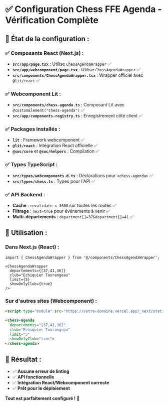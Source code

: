 # ✅ Configuration Chess FFE Agenda - Vérification Complète

## 🎯 **État de la configuration :**

### ✅ **Composants React (Next.js) :**
- **`src/app/page.tsx`** : Utilise `ChessAgendaWrapper` ✅
- **`src/app/webcomponent/page.tsx`** : Utilise `ChessAgendaWrapper` ✅
- **`src/components/ChessAgendaWrapper.tsx`** : Wrapper officiel avec `@lit/react` ✅

### ✅ **Webcomponent Lit :**
- **`src/components/chess-agenda.ts`** : Composant Lit avec `@customElement("chess-agenda")` ✅
- **`src/app/components-registry.ts`** : Enregistrement côté client ✅

### ✅ **Packages installés :**
- **`lit`** : Framework webcomponent ✅
- **`@lit/react`** : Intégration React officielle ✅
- **`@swc/core`** et **`@swc/helpers`** : Compilation ✅

### ✅ **Types TypeScript :**
- **`src/types/webcomponents.d.ts`** : Déclarations pour `<chess-agenda>` ✅
- **`src/types/chess.ts`** : Types pour l'API ✅

### ✅ **API Backend :**
- **Cache** : `revalidate = 3600` sur toutes les routes ✅
- **Filtrage** : `next=true` pour événements à venir ✅
- **Multi-départements** : `department[]=37&department[]=41` ✅

## 🚀 **Utilisation :**

### **Dans Next.js (React) :**
```tsx
import { ChessAgendaWrapper } from '@/components/ChessAgendaWrapper';

<ChessAgendaWrapper 
  departements={[37,41,36]} 
  club="Echiquier Tourangeau"
  limit={5}
  showOnlyClub={true}
/>
```

### **Sur d'autres sites (Webcomponent) :**
```html
<script type="module" src="https://votre-domaine.vercel.app/_next/static/chunks/src_components_chess-agenda_ts.js"></script>

<chess-agenda 
  departements="[37,41,36]" 
  club="Echiquier Tourangeau"
  limit="5"
  showOnlyClub="true">
</chess-agenda>
```

## 🎉 **Résultat :**
- ✅ **Aucune erreur de linting**
- ✅ **API fonctionnelle**
- ✅ **Intégration React/Webcomponent correcte**
- ✅ **Prêt pour le déploiement**

**Tout est parfaitement configuré !** 🚀

